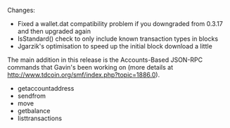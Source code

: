 Changes:
* Fixed a wallet.dat compatibility problem if you downgraded from 0.3.17 and then upgraded again
* IsStandard() check to only include known transaction types in blocks
* Jgarzik's optimisation to speed up the initial block download a little

The main addition in this release is the Accounts-Based JSON-RPC commands that Gavin's been working on (more details at http://www.tdcoin.org/smf/index.php?topic=1886.0).  
* getaccountaddress
* sendfrom
* move
* getbalance
* listtransactions
